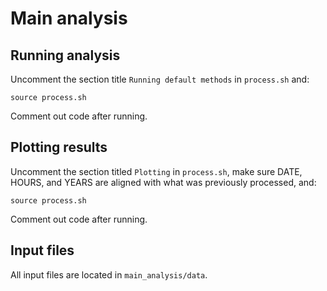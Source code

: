# Main analysis

## Running analysis

Uncomment the section title ``Running default methods`` in `process.sh` and:

```
source process.sh
```

Comment out code after running.

## Plotting results

Uncomment the section titled ``Plotting`` in `process.sh`, make sure DATE, HOURS, and YEARS are aligned with what was previously processed, and:

```
source process.sh
```

Comment out code after running.

## Input files

All input files are located in `main_analysis/data`.
